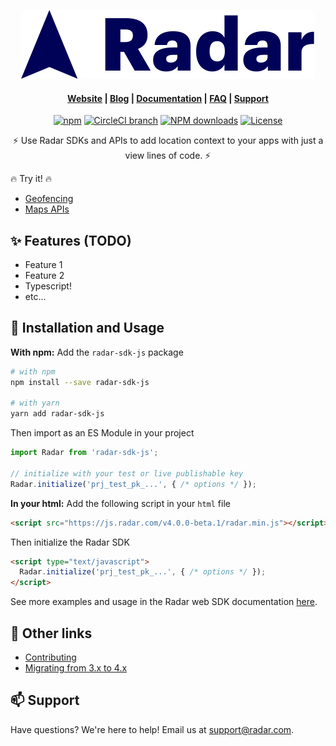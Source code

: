 <p align="center">
  <img src="assets/logo.svg">
</p>

<h4 align="center">
  <a href="https://radar.com">Website</a> |
  <a href="https://radar.com/blog">Blog</a> |
  <a href="https://radar.com/documentation">Documentation</a> |
  <a href="https://radar.com/documentation/faq">FAQ</a> |
  <a href="mailto:support@radar.com">Support</a>
</h4>

<p align="center">
  <a href="https://www.npmjs.com/package/radar-sdk-js"><img src="https://img.shields.io/npm/v/radar-sdk-js.svg" alt="npm"></a>
  <a href="https://app.circleci.com/pipelines/github/radarlabs/radar-sdk-js"><img src="https://img.shields.io/circleci/project/github/radarlabs/radar-sdk-js/master.svg" alt="CircleCI branch"></a>
  <a href="http://npm-stat.com/charts.html?package=radar-sdk-js"><img src="https://img.shields.io/npm/dm/radar-sdk-js.svg?style=flat-square" alt="NPM downloads"></a>
  <a href="LICENSE"><img src="https://img.shields.io/badge/license-Apache%202-blue" alt="License"></a>
</p>

<p align="center">
  ⚡ Use Radar SDKs and APIs to add location context to your apps with just a view lines of code. ⚡
</p>

🔥 Try it! 🔥
* <a href="https://radar.com/demo/js">Geofencing</a>
* <a href="Https://radar.com/demo/api">Maps APIs</a>

## ✨ Features (TODO)
* Feature 1
* Feature 2
* Typescript!
* etc...

## 🚀 Installation and Usage

**With npm:**
Add the `radar-sdk-js` package
```bash
# with npm
npm install --save radar-sdk-js

# with yarn
yarn add radar-sdk-js
```

Then import as an ES Module in your project
```js
import Radar from 'radar-sdk-js';

// initialize with your test or live publishable key
Radar.initialize('prj_test_pk_...', { /* options */ });
```

**In your html:**
Add the following script in your `html` file
```html
<script src="https://js.radar.com/v4.0.0-beta.1/radar.min.js"></script>
```

Then initialize the Radar SDK
```html
<script type="text/javascript">
  Radar.initialize('prj_test_pk_...', { /* options */ });
</script>
```

See more examples and usage in the Radar web SDK documentation [here](https://radar.com/documentation/sdk/web).


## 🔗 Other links
* [Contributing](#)
* [Migrating from 3.x to 4.x](#)

## 📫 Support

Have questions? We're here to help! Email us at [support@radar.com](mailto:support@radar.com).
